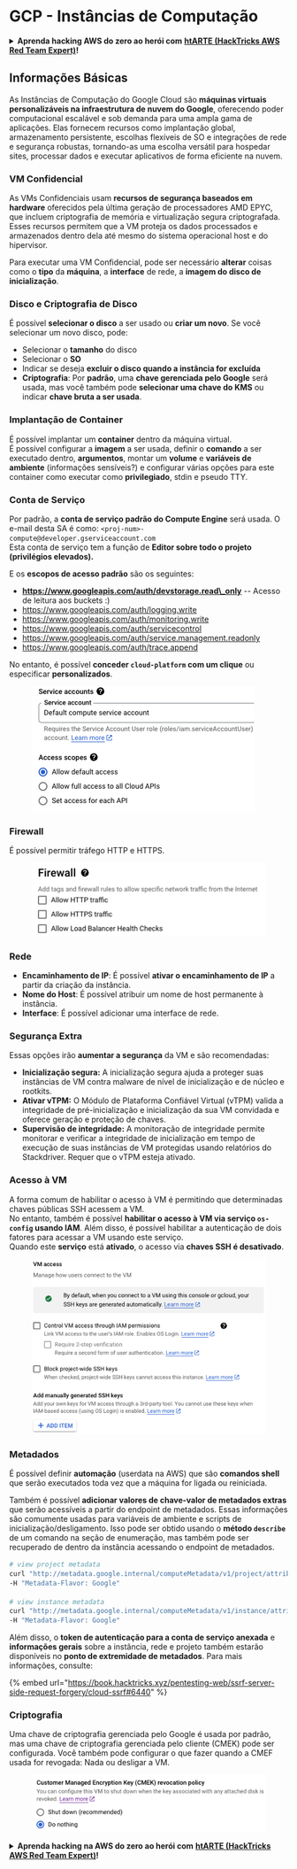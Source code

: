 # GCP - Instâncias de Computação

<details>

<summary><strong>Aprenda hacking AWS do zero ao herói com</strong> <a href="https://training.hacktricks.xyz/courses/arte"><strong>htARTE (HackTricks AWS Red Team Expert)</strong></a><strong>!</strong></summary>

Outras formas de apoiar o HackTricks:

* Se você quiser ver sua **empresa anunciada no HackTricks** ou **baixar o HackTricks em PDF** Confira os [**PLANOS DE ASSINATURA**](https://github.com/sponsors/carlospolop)!
* Adquira o [**swag oficial PEASS & HackTricks**](https://peass.creator-spring.com)
* Descubra [**A Família PEASS**](https://opensea.io/collection/the-peass-family), nossa coleção exclusiva de [**NFTs**](https://opensea.io/collection/the-peass-family)
* **Junte-se ao** 💬 [**grupo Discord**](https://discord.gg/hRep4RUj7f) ou ao [**grupo telegram**](https://t.me/peass) ou **siga-nos** no **Twitter** 🐦 [**@hacktricks_live**](https://twitter.com/hacktricks_live)**.**
* **Compartilhe seus truques de hacking enviando PRs para o** [**HackTricks**](https://github.com/carlospolop/hacktricks) e [**HackTricks Cloud**](https://github.com/carlospolop/hacktricks-cloud) repositórios do github.

</details>

## Informações Básicas

As Instâncias de Computação do Google Cloud são **máquinas virtuais personalizáveis na infraestrutura de nuvem do Google**, oferecendo poder computacional escalável e sob demanda para uma ampla gama de aplicações. Elas fornecem recursos como implantação global, armazenamento persistente, escolhas flexíveis de SO e integrações de rede e segurança robustas, tornando-as uma escolha versátil para hospedar sites, processar dados e executar aplicativos de forma eficiente na nuvem.

### VM Confidencial

As VMs Confidenciais usam **recursos de segurança baseados em hardware** oferecidos pela última geração de processadores AMD EPYC, que incluem criptografia de memória e virtualização segura criptografada. Esses recursos permitem que a VM proteja os dados processados e armazenados dentro dela até mesmo do sistema operacional host e do hipervisor.

Para executar uma VM Confidencial, pode ser necessário **alterar** coisas como o **tipo** da **máquina**, a **interface** de rede, a **imagem do disco de inicialização**.

### Disco e Criptografia de Disco

É possível **selecionar o disco** a ser usado ou **criar um novo**. Se você selecionar um novo disco, pode:

* Selecionar o **tamanho** do disco
* Selecionar o **SO**
* Indicar se deseja **excluir o disco quando a instância for excluída**
* **Criptografia**: Por **padrão**, uma **chave gerenciada pelo Google** será usada, mas você também pode **selecionar uma chave do KMS** ou indicar **chave bruta a ser usada**.

### Implantação de Container

É possível implantar um **container** dentro da máquina virtual.\
É possível configurar a **imagem** a ser usada, definir o **comando** a ser executado dentro, **argumentos**, montar um **volume** e **variáveis de ambiente** (informações sensíveis?) e configurar várias opções para este container como executar como **privilegiado**, stdin e pseudo TTY.

### Conta de Serviço

Por padrão, a **conta de serviço padrão do Compute Engine** será usada. O e-mail desta SA é como: `<proj-num>-compute@developer.gserviceaccount.com`\
Esta conta de serviço tem a função de **Editor sobre todo o projeto (privilégios elevados).**

E os **escopos de acesso padrão** são os seguintes:

* **https://www.googleapis.com/auth/devstorage.read\_only** -- Acesso de leitura aos buckets :)
* https://www.googleapis.com/auth/logging.write
* https://www.googleapis.com/auth/monitoring.write
* https://www.googleapis.com/auth/servicecontrol
* https://www.googleapis.com/auth/service.management.readonly
* https://www.googleapis.com/auth/trace.append

No entanto, é possível **conceder `cloud-platform` com um clique** ou especificar **personalizados**.

<figure><img src="../../../../.gitbook/assets/image (138).png" alt=""><figcaption></figcaption></figure>

### Firewall

É possível permitir tráfego HTTP e HTTPS.

<figure><img src="../../../../.gitbook/assets/image (137).png" alt=""><figcaption></figcaption></figure>

### Rede

* **Encaminhamento de IP**: É possível **ativar o encaminhamento de IP** a partir da criação da instância.
* **Nome do Host**: É possível atribuir um nome de host permanente à instância.
* **Interface**: É possível adicionar uma interface de rede.

### Segurança Extra

Essas opções irão **aumentar a segurança** da VM e são recomendadas:

* **Inicialização segura:** A inicialização segura ajuda a proteger suas instâncias de VM contra malware de nível de inicialização e de núcleo e rootkits.
* **Ativar vTPM:** O Módulo de Plataforma Confiável Virtual (vTPM) valida a integridade de pré-inicialização e inicialização da sua VM convidada e oferece geração e proteção de chaves.
* **Supervisão de integridade:** A monitoração de integridade permite monitorar e verificar a integridade de inicialização em tempo de execução de suas instâncias de VM protegidas usando relatórios do Stackdriver. Requer que o vTPM esteja ativado.

### Acesso à VM

A forma comum de habilitar o acesso à VM é permitindo que determinadas chaves públicas SSH acessem a VM.\
No entanto, também é possível **habilitar o acesso à VM via serviço `os-config` usando IAM**. Além disso, é possível habilitar a autenticação de dois fatores para acessar a VM usando este serviço.\
Quando este **serviço** está **ativado**, o acesso via **chaves SSH é desativado**.

<figure><img src="../../../../.gitbook/assets/image (139).png" alt=""><figcaption></figcaption></figure>

### Metadados

É possível definir **automação** (userdata na AWS) que são **comandos shell** que serão executados toda vez que a máquina for ligada ou reiniciada.

Também é possível **adicionar valores de chave-valor de metadados extras** que serão acessíveis a partir do endpoint de metadados. Essas informações são comumente usadas para variáveis de ambiente e scripts de inicialização/desligamento. Isso pode ser obtido usando o **método `describe`** de um comando na seção de enumeração, mas também pode ser recuperado de dentro da instância acessando o endpoint de metadados.
```bash
# view project metadata
curl "http://metadata.google.internal/computeMetadata/v1/project/attributes/?recursive=true&alt=text" \
-H "Metadata-Flavor: Google"

# view instance metadata
curl "http://metadata.google.internal/computeMetadata/v1/instance/attributes/?recursive=true&alt=text" \
-H "Metadata-Flavor: Google"
```
Além disso, o **token de autenticação para a conta de serviço anexada** e **informações gerais** sobre a instância, rede e projeto também estarão disponíveis no **ponto de extremidade de metadados**. Para mais informações, consulte:

{% embed url="https://book.hacktricks.xyz/pentesting-web/ssrf-server-side-request-forgery/cloud-ssrf#6440" %}

### Criptografia

Uma chave de criptografia gerenciada pelo Google é usada por padrão, mas uma chave de criptografia gerenciada pelo cliente (CMEK) pode ser configurada. Você também pode configurar o que fazer quando a CMEF usada for revogada: Nada ou desligar a VM.

<figure><img src="../../../../.gitbook/assets/image (140).png" alt=""><figcaption></figcaption></figure>

<details>

<summary><strong>Aprenda hacking na AWS do zero ao herói com</strong> <a href="https://training.hacktricks.xyz/courses/arte"><strong>htARTE (HackTricks AWS Red Team Expert)</strong></a><strong>!</strong></summary>

Outras formas de apoiar o HackTricks:

* Se você deseja ver sua **empresa anunciada no HackTricks** ou **baixar o HackTricks em PDF**, verifique os [**PLANOS DE ASSINATURA**](https://github.com/sponsors/carlospolop)!
* Adquira o [**swag oficial PEASS & HackTricks**](https://peass.creator-spring.com)
* Descubra [**A Família PEASS**](https://opensea.io/collection/the-peass-family), nossa coleção exclusiva de [**NFTs**](https://opensea.io/collection/the-peass-family)
* **Junte-se ao** 💬 [**grupo Discord**](https://discord.gg/hRep4RUj7f) ou ao [**grupo telegram**](https://t.me/peass) ou **siga-nos** no **Twitter** 🐦 [**@hacktricks_live**](https://twitter.com/hacktricks_live)**.**
* **Compartilhe seus truques de hacking enviando PRs para os repositórios** [**HackTricks**](https://github.com/carlospolop/hacktricks) e [**HackTricks Cloud**](https://github.com/carlospolop/hacktricks-cloud).

</details>
